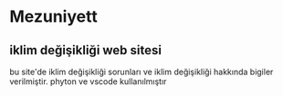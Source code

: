 # Mezuniyett

## iklim değişikliği web sitesi
bu site'de iklim değişikliği sorunları ve iklim değişikliği hakkında bigiler verilmiştir.
phyton ve vscode kullanılmıştır
